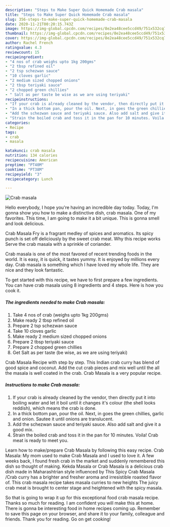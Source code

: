 ```yaml
---
description: "Steps to Make Super Quick Homemade Crab masala"
title: "Steps to Make Super Quick Homemade Crab masala"
slug: 356-steps-to-make-super-quick-homemade-crab-masala
date: 2020-11-21T00:20:15.743Z
image: https://img-global.cpcdn.com/recipes/8e2ea48cee5ccd49/751x532cq70/crab-masala-recipe-main-photo.jpg
thumbnail: https://img-global.cpcdn.com/recipes/8e2ea48cee5ccd49/751x532cq70/crab-masala-recipe-main-photo.jpg
cover: https://img-global.cpcdn.com/recipes/8e2ea48cee5ccd49/751x532cq70/crab-masala-recipe-main-photo.jpg
author: Rachel French
ratingvalue: 4.3
reviewcount: 15
recipeingredient:
- "4 nos of crab weighs upto 1kg 200gms"
- "2 tbsp refined oil"
- "2 tsp schezwan sauce"
- "10 cloves garlic"
- "2 medium sized chopped onions"
- "2 tbsp teriyaki sauce"
- "2 chopped green chillies"
- " Salt as per taste be wise as we are using teriyaki"
recipeinstructions:
- "If your crab is already cleaned by the vendor, then directly put it into boiling water and let it boil until it changes it&#39;s colour (the shell looks reddish), which means the crab is done."
- "In a thick bottom pan, pour the oil. Next, in goes the green chillies, garlic and onion. Sautee it until onions are translucent."
- "Add the schezwan sauce and teriyaki sauce. Also add salt and give it a good mix."
- "Strain the boiled crab and toss it in the pan for 10 minutes. Voila! Crab meat is ready to meet you."
categories:
- Recipe
tags:
- crab
- masala

katakunci: crab masala 
nutrition: 134 calories
recipecuisine: American
preptime: "PT40M"
cooktime: "PT38M"
recipeyield: "3"
recipecategory: Lunch

---
```



![Crab masala](https://img-global.cpcdn.com/recipes/8e2ea48cee5ccd49/751x532cq70/crab-masala-recipe-main-photo.jpg)

Hello everybody, I hope you're having an incredible day today. Today, I'm gonna show you how to make a distinctive dish, crab masala. One of my favorites. This time, I am going to make it a bit unique. This is gonna smell and look delicious.

Crab Masala Fry is a fragrant medley of spices and aromatics. Its spicy punch is set off deliciously by the sweet crab meat. Why this recipe works Serve the crab masala with a sprinkle of coriander.

Crab masala is one of the most favored of recent trending foods in the world. It is easy, it is quick, it tastes yummy. It is enjoyed by millions every day. Crab masala is something which I have loved my whole life. They are nice and they look fantastic.


To get started with this recipe, we have to first prepare a few ingredients. You can have crab masala using 8 ingredients and 4 steps. Here is how you cook it.

<!--inarticleads1-->

##### The ingredients needed to make Crab masala:

1. Take 4 nos of crab (weighs upto 1kg 200gms)
1. Make ready 2 tbsp refined oil
1. Prepare 2 tsp schezwan sauce
1. Take 10 cloves garlic
1. Make ready 2 medium sized chopped onions
1. Prepare 2 tbsp teriyaki sauce
1. Prepare 2 chopped green chillies
1. Get  Salt as per taste (be wise, as we are using teriyaki)


Crab Masala Recipe with step by step. This Indian crab curry has blend of good spice and coconut. Add the cut crab pieces and mix well until the all the masala is well coated in the crab. Crab Masala is a very popular recipe. 

<!--inarticleads2-->

##### Instructions to make Crab masala:

1. If your crab is already cleaned by the vendor, then directly put it into boiling water and let it boil until it changes it&#39;s colour (the shell looks reddish), which means the crab is done.
1. In a thick bottom pan, pour the oil. Next, in goes the green chillies, garlic and onion. Sautee it until onions are translucent.
1. Add the schezwan sauce and teriyaki sauce. Also add salt and give it a good mix.
1. Strain the boiled crab and toss it in the pan for 10 minutes. Voila! Crab meat is ready to meet you.


Learn how to make/prepare Crab Masala by following this easy recipe. Crab Masala: My mom used to make Crab Masala and I used to love it. A few weeks back, I found fresh crab in the market and suddenly remembered this dish so thought of making. Kekda Masala or Crab Masala is a delicious crab dish made in Maharashtrian style influenced by This Spicy Crab Masala /Crab curry has a brighter and fresher aroma and irresistible roasted flavor of. This crab masala recipe takes masala curries to new heights The juicy crab meat is brought to center stage and heightened with the spicy masala. 

So that is going to wrap it up for this exceptional food crab masala recipe. Thanks so much for reading. I am confident you will make this at home. There is gonna be interesting food in home recipes coming up. Remember to save this page on your browser, and share it to your family, colleague and friends. Thank you for reading. Go on get cooking!
